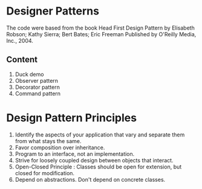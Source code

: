 # Designer Patterns

The code were based from the book Head First Design Pattern by Elisabeth Robson; Kathy Sierra; Bert Bates; Eric Freeman Published by O'Reilly Media, Inc., 2004.

## Content

1. Duck demo
1. Observer pattern
1. Decorator pattern
1. Command pattern


# Design Pattern Principles

1. Identify the aspects of your application that vary and separate them from what stays the same.
1. Favor composition over inheritance.
1. Program to an interface, not an implementation.
1. Strive for loosely coupled design between objects that interact.
1. Open-Closed Principle : Classes should be open for extension, but closed for modification.
1. Depend  on abstractions.  Don't depend on concrete classes.
